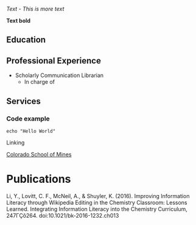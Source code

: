 *Text - This is more text*

**Text bold**

## Education

## Professional Experience

- Scholarly Communication Librarian
  - In charge of
## Services

### Code example
```
echo "Hello World"
```

Linking

[Colorado School of Mines](http://mines.edu)


# Publications

Li, Y., Lovitt, C. F., McNeil, A., & Shuyler, K. (2016). Improving Information Literacy through Wikipedia Editing in the Chemistry Classroom: Lessons Learned. Integrating Information Literacy into the Chemistry Curriculum, 247ΓÇô264. doi:10.1021/bk-2016-1232.ch013
